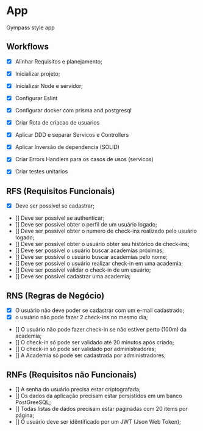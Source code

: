 # App

Gympass style app 

## Workflows

- [x] Alinhar Requisitos e planejamento;
- [x] Inicializar projeto;
- [x] Inicializar Node e servidor;
- [x] Configurar Eslint
- [x] Configurar docker com prisma and postgresql
- [x] Criar Rota de criacao de usuarios
- [x] Aplicar DDD e separar Servicos e Controllers
- [x] Aplicar Inversão de dependencia (SOLID)
- [x] Criar Errors Handlers para os casos de usos (servicos)
- [x] Criar testes unitarios


## RFS (Requisitos Funcionais)

- [x] Deve ser possível se cadastrar;
- [] Deve ser possível se authenticar;
- [] Deve ser possível obter o perfil de um usuário logado;
- [] Deve ser possível obter o numero de check-ins realizado pelo usuário logado;
- [] Deve ser possível obter o usuário obter seu histórico de check-ins;
- [] Deve ser possível o usuário buscar academias próximas;
- [] Deve ser possível o usuário buscar academias pelo nome;
- [] Deve ser possível o usuário realizar check-in em uma academia;
- [] Deve ser possível validar o check-in de um usuário;
- [] Deve ser possível cadastrar uma academia;

## RNS (Regras de Negócio)

- [x] O usuário não deve poder se cadastrar com um e-mail cadastrado;
- [x] o usuário não pode fazer 2 check-ins no mesmo dia;
- [] O usuário não pode fazer check-in se não estiver perto (100m) da academia;
- [] O check-in só pode ser validado  até 20 minutos após criado;
- [] O check-in só pode ser validado por administradores;
- [] A Academia só pode ser cadastrada por administradores;
  

## RNFs (Requisitos não Funcionais)

- [] A senha do usuário precisa estar criptografada;
- [] Os dados da aplicação precisam estar persistidos em um banco PostGreeSQL;
- [] Todas listas de dados precisam estar paginadas com 20 items por página;
- [] O usuário deve ser idêntificado por um JWT (Json Web Token);
